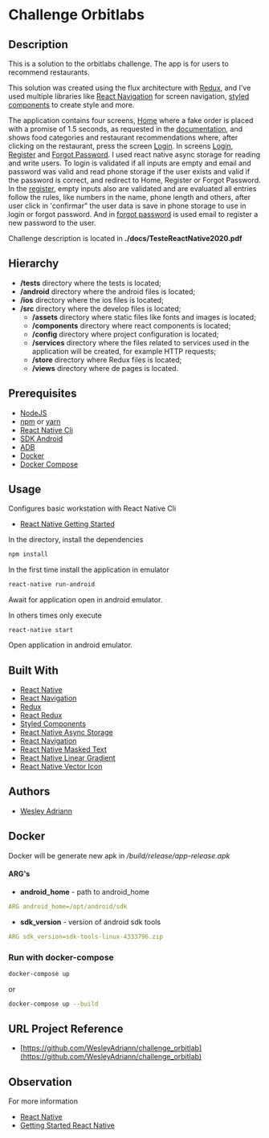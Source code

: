 Challenge Orbitlabs
============

## Description

This is a solution to the orbitlabs challenge. The app is for users to recommend restaurants.

This solution was created using the flux architecture with [Redux](#built-with), and I've used multiple libraries like [React Navigation](#built-with) for screen navigation, [styled components](#built-with) to create style and more.

The application contains four screens, [Home](./src/views/Home/index.js) where a fake order is placed with a promise of 1.5 seconds, as requested in the [documentation](./docs/TesteReactNative2020.pdf), and shows food categories and restaurant recommendations where, after clicking on the restaurant, press the screen [Login](./src/views/login/index.js). In screens [Login](./src/views/Login/index.js), [Register](./src/views/Register/index.js) and [Forgot Password](./src/views/ForgotPassword/index.js). I used react native async storage for reading and write users. To login is validated if all inputs are empty and email and password was valid and read phone storage if the user exists and valid if the password is correct, and redirect to Home, Register or Forgot Password. In the [register](./src/views/Register/index.js), empty inputs also are validated and are evaluated all entries follow the rules, like numbers in the name, phone length and others, after user click in 'confirmar" the user data is save in phone storage to use in login or forgot password. And in [forgot password](./src/views/ForgotPassword/index.js) is used email to register a new password to the user.


Challenge description is located in **./docs/TesteReactNative2020.pdf**

## Hierarchy

- **/__tests__** directory where the tests is located;
- **/android** directory where the android files is located;
- **/ios** directory where the ios files is located;
- **/src** directory where the develop files is located;
  - **/assets** directory where static files like fonts and images is located;
  - **/components** directory where react components is located;
  - **/config** directory where project configuration is located;
  - **/services** directory where the files related to services used in the application will be created, for example HTTP requests;
  - **/store** directory where Redux files is located;
  - **/views** directory where de pages is located.

## Prerequisites

- [NodeJS](https://nodejs.org)
- [npm](https://www.npmjs.com) or [yarn](https://yarnpkg.com)
- [React Native Cli](https://www.npmjs.com/package/react-native-cli)
- [SDK Android](https://developer.android.com/studio)
- [ADB](https://developer.android.com/studio/command-line/adb.html)
- [Docker](https://www.docker.com)
- [Docker Compose](https://docs.docker.com/compose/)

## Usage
Configures basic workstation with React Native Cli  
- [React Native Getting Started](https://facebook.github.io/react-native/docs/getting-started)

In the directory, install the dependencies
```bash
npm install
```
In the first time install the application in emulator
```bash
react-native run-android
```
Await for application open in android emulator.

In others times only execute
```
react-native start
```
Open application in android emulator.

## Built With

- [React Native](https://facebook.github.io/react-native/)
- [React Navigation](https://reactnavigation.org)
- [Redux](https://redux.js.org)
- [React Redux](https://react-redux.js.org)
- [Styled Components](https://www.styled-components.com)
- [React Native Async Storage](https://github.com/react-native-community/async-storage)
- [React Navigation](https://reactnavigation.org)
- [React Native Masked Text](https://github.com/benhurott/react-native-masked-text)
- [React Native Linear Gradient](https://github.com/react-native-community/react-native-linear-gradient)
- [React Native Vector Icon](https://github.com/oblador/react-native-vector-icons)

## Authors

- [Wesley Adriann](https://github.com/WesleyAdriann/)

## Docker
Docker will be generate new apk in */build/release/app-release.apk*

#### ARG's
- **android_home** - path to android_home
```yml
ARG android_home=/opt/android/sdk
```
- **sdk_version** - version of android sdk tools
```yml
ARG sdk_version=sdk-tools-linux-4333796.zip
```

### Run with docker-compose
```bash
docker-compose up
``` 
or
```bash
docker-compose up --build
```

## URL Project Reference

- [https://github.com/WesleyAdriann/challenge_orbitlab](https://github.com/WesleyAdriann/challenge_orbitlab)

## Observation

For more information
- [React Native](https://facebook.github.io/react-native/)
- [Getting Started React Native](https://facebook.github.io/react-native/docs/getting-started)
